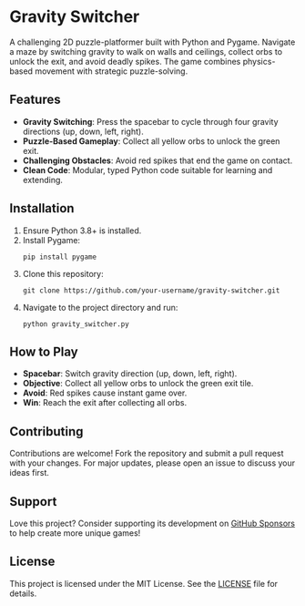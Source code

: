 # Gravity Switcher

A challenging 2D puzzle-platformer built with Python and Pygame. Navigate a maze by switching gravity to walk on walls and ceilings, collect orbs to unlock the exit, and avoid deadly spikes. The game combines physics-based movement with strategic puzzle-solving.

## Features
- **Gravity Switching**: Press the spacebar to cycle through four gravity directions (up, down, left, right).
- **Puzzle-Based Gameplay**: Collect all yellow orbs to unlock the green exit.
- **Challenging Obstacles**: Avoid red spikes that end the game on contact.
- **Clean Code**: Modular, typed Python code suitable for learning and extending.

## Installation
1. Ensure Python 3.8+ is installed.
2. Install Pygame:
   ```
   pip install pygame
   ```
3. Clone this repository:
   ```
   git clone https://github.com/your-username/gravity-switcher.git
   ```
4. Navigate to the project directory and run:
   ```
   python gravity_switcher.py
   ```

## How to Play
- **Spacebar**: Switch gravity direction (up, down, left, right).
- **Objective**: Collect all yellow orbs to unlock the green exit tile.
- **Avoid**: Red spikes cause instant game over.
- **Win**: Reach the exit after collecting all orbs.

## Contributing
Contributions are welcome! Fork the repository and submit a pull request with your changes. For major updates, please open an issue to discuss your ideas first.

## Support
Love this project? Consider supporting its development on [GitHub Sponsors](https://github.com/sponsors/vinesscuakenn) to help create more unique games!

## License
This project is licensed under the MIT License. See the [LICENSE](LICENSE) file for details.
